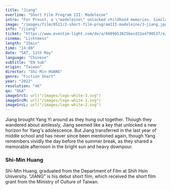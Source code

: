 ```yaml
---
title: "Jiang"
overline: "Short Film Program III: Madeleine"
intro: "For Proust, a \"madeleine\" unlocked childhood memories. Similarly, this film series uses evocative imagery to revisit moments of growth and nostalgia through the sincere visions of four filmmakers."
image: "/images/film/0511/2-short-film-programIII-madeleine/3-jiang.jpg"
info: "/jiang"
ticket: "https://www.eventim-light.com/de/a/6609653825becd31e4790537/e/66199a680809495cf25d22ac"
cinema: "Lichtmess"
length: "15min"
time: "14:00"
date: "SAT, 11th May"
language: "Chinese"
subtitle: "EN Sub"
origin: "Taiwan"
director: "Shi-Min HUANG"
genre: "Fiction Short"
year: "2022"
resolution: "4K"
qa: "Q&A"
imageSrcS: url("/images/logo-white-3.svg")
imageSrcM: url("/images/logo-white-1.svg")
imageSrcL: url("/images/logo-white-2.svg")
---
```


Jiang brought Yang Yi around as they hung out together. Though they wandered about aimlessly, Jiang seemed like a key that unlocked a new horizon for Yang's adolescence. But Jiang transferred in the last year of middle school and has never since been mentioned again, though Yang remembers vividly the day before the summer break, as they shared a memorable afternoon in the bright sun and heavy downpour.


### Shi-Min Huang
Shi-Min Huang, graduated from the Department of Film at Shih Hsin University. "JIANG" is his debut short film, which received the short film grant from the Ministry of Culture of Taiwan.






